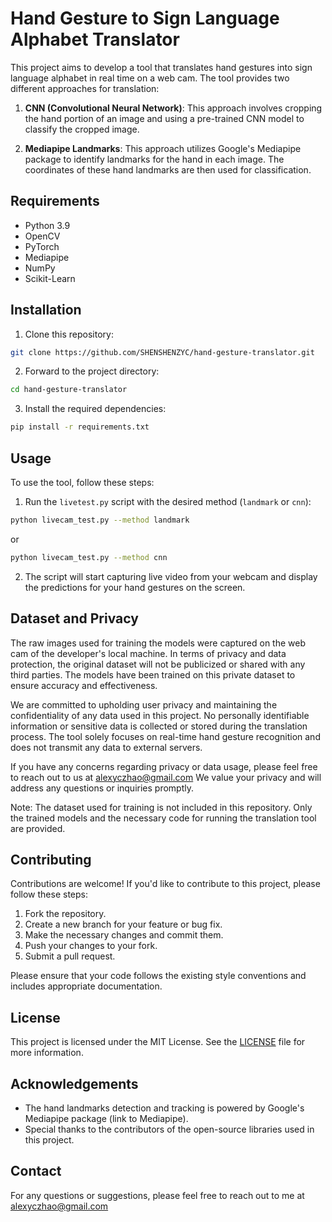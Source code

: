 # Hand Gesture to Sign Language Alphabet Translator

This project aims to develop a tool that translates hand gestures into sign language alphabet in real time on a web cam. The tool provides two different approaches for translation:

1. **CNN (Convolutional Neural Network)**: This approach involves cropping the hand portion of an image and using a pre-trained CNN model to classify the cropped image.

2. **Mediapipe Landmarks**: This approach utilizes Google's Mediapipe package to identify landmarks for the hand in each image. The coordinates of these hand landmarks are then used for classification.

## Requirements

- Python 3.9
- OpenCV
- PyTorch
- Mediapipe
- NumPy
- Scikit-Learn

## Installation

1. Clone this repository:

```bash
git clone https://github.com/SHENSHENZYC/hand-gesture-translator.git
```

2. Forward to the project directory:

```bash
cd hand-gesture-translator
```

3. Install the required dependencies:

```bash
pip install -r requirements.txt
```

## Usage

To use the tool, follow these steps:

1. Run the `livetest.py` script with the desired method (`landmark` or `cnn`):

```bash
python livecam_test.py --method landmark
```

or

```bash
python livecam_test.py --method cnn
```

2. The script will start capturing live video from your webcam and display the predictions for your hand gestures on the screen.

## Dataset and Privacy

The raw images used for training the models were captured on the web cam of the developer's local machine. In terms of privacy and data protection, the original dataset will not be publicized or shared with any third parties. The models have been trained on this private dataset to ensure accuracy and effectiveness.

We are committed to upholding user privacy and maintaining the confidentiality of any data used in this project. No personally identifiable information or sensitive data is collected or stored during the translation process. The tool solely focuses on real-time hand gesture recognition and does not transmit any data to external servers.

If you have any concerns regarding privacy or data usage, please feel free to reach out to us at [alexyczhao@gmail.com](mailto:alexyczhao@gmail.com) We value your privacy and will address any questions or inquiries promptly.

Note: The dataset used for training is not included in this repository. Only the trained models and the necessary code for running the translation tool are provided.

## Contributing

Contributions are welcome! If you'd like to contribute to this project, please follow these steps:

1. Fork the repository.
2. Create a new branch for your feature or bug fix.
3. Make the necessary changes and commit them.
4. Push your changes to your fork.
5. Submit a pull request.

Please ensure that your code follows the existing style conventions and includes appropriate documentation.

## License

This project is licensed under the MIT License. See the [LICENSE](LICENSE.md) file for more information.

## Acknowledgements

- The hand landmarks detection and tracking is powered by Google's Mediapipe package (link to Mediapipe).
- Special thanks to the contributors of the open-source libraries used in this project.

## Contact

For any questions or suggestions, please feel free to reach out to me at [alexyczhao@gmail.com](mailto:alexyczhao@gmail.com)

